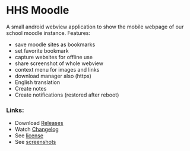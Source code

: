 # HHS Moodle
A small android webview application to show the mobile webpage of our school moodle instance. Features:

- save moodle sites as bookmarks
- set favorite bookmark
- capture websites for offline use
- share screenshot of whole webview
- context menu for images and links
- download manager also (https)
- English translation
- Create notes
- Create notifications (restored after reboot)

### Links:
- Download [Releases](https://github.com/scoute-dich/HHSMoodle/releases)
- Watch [Changelog](https://github.com/scoute-dich/HHSMoodle/blob/master/CHANGELOG.md)
- See [license](https://github.com/scoute-dich/HHSMoodle/blob/master/LICENSE.md)
- See [screenshots](https://github.com/scoute-dich/HHSMoodle/blob/master/SCREENSHOTS.md)

